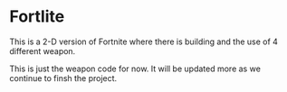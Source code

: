# Fortlite
This is a 2-D version of Fortnite where there is building and the use of 4 different weapon. 

This is just the weapon code for now. 
It will be updated more as we continue to finsh the project.
